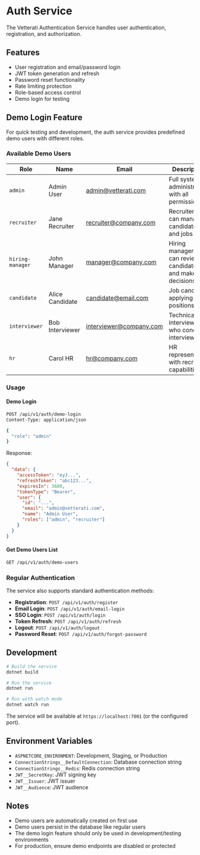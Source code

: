# Auth Service

The Vetterati Authentication Service handles user authentication, registration, and authorization.

## Features

- User registration and email/password login
- JWT token generation and refresh
- Password reset functionality
- Rate limiting protection
- Role-based access control
- Demo login for testing

## Demo Login Feature

For quick testing and development, the auth service provides predefined demo users with different roles.

### Available Demo Users

| Role | Name | Email | Description |
|------|------|-------|-------------|
| `admin` | Admin User | admin@vetterati.com | Full system administrator with all permissions |
| `recruiter` | Jane Recruiter | recruiter@company.com | Recruiter who can manage candidates and jobs |
| `hiring-manager` | John Manager | manager@company.com | Hiring manager who can review candidates and make decisions |
| `candidate` | Alice Candidate | candidate@email.com | Job candidate applying for positions |
| `interviewer` | Bob Interviewer | interviewer@company.com | Technical interviewer who conducts interviews |
| `hr` | Carol HR | hr@company.com | HR representative with recruiting capabilities |

### Usage

#### Demo Login
```bash
POST /api/v1/auth/demo-login
Content-Type: application/json

{
  "role": "admin"
}
```

Response:
```json
{
  "data": {
    "accessToken": "eyJ...",
    "refreshToken": "abc123...",
    "expiresIn": 3600,
    "tokenType": "Bearer",
    "user": {
      "id": "...",
      "email": "admin@vetterati.com",
      "name": "Admin User",
      "roles": ["admin", "recruiter"]
    }
  }
}
```

#### Get Demo Users List
```bash
GET /api/v1/auth/demo-users
```

### Regular Authentication

The service also supports standard authentication methods:

- **Registration**: `POST /api/v1/auth/register`
- **Email Login**: `POST /api/v1/auth/email-login`
- **SSO Login**: `POST /api/v1/auth/login`
- **Token Refresh**: `POST /api/v1/auth/refresh`
- **Logout**: `POST /api/v1/auth/logout`
- **Password Reset**: `POST /api/v1/auth/forgot-password`

## Development

```bash
# Build the service
dotnet build

# Run the service
dotnet run

# Run with watch mode
dotnet watch run
```

The service will be available at `https://localhost:7001` (or the configured port).

## Environment Variables

- `ASPNETCORE_ENVIRONMENT`: Development, Staging, or Production
- `ConnectionStrings__DefaultConnection`: Database connection string
- `ConnectionStrings__Redis`: Redis connection string
- `JWT__SecretKey`: JWT signing key
- `JWT__Issuer`: JWT issuer
- `JWT__Audience`: JWT audience

## Notes

- Demo users are automatically created on first use
- Demo users persist in the database like regular users
- The demo login feature should only be used in development/testing environments
- For production, ensure demo endpoints are disabled or protected
